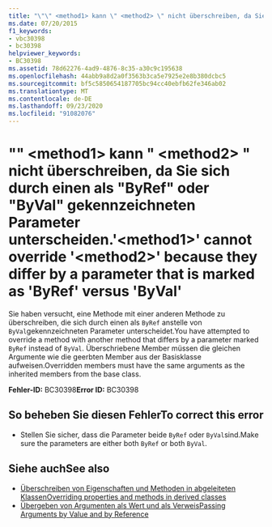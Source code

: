 ```yaml
---
title: "\"\" <method1> kann \" <method2> \" nicht überschreiben, da Sie sich durch einen als \"ByRef\" oder \"ByVal\" gekennzeichneten Parameter unterscheiden."
ms.date: 07/20/2015
f1_keywords:
- vbc30398
- bc30398
helpviewer_keywords:
- BC30398
ms.assetid: 78d62276-4ad9-4876-8c35-a30c9c195638
ms.openlocfilehash: 44abb9a8d2a0f3563b3ca5e7925e2e8b380dcbc5
ms.sourcegitcommit: bf5c5850654187705bc94cc40ebfb62fe346ab02
ms.translationtype: MT
ms.contentlocale: de-DE
ms.lasthandoff: 09/23/2020
ms.locfileid: "91082076"
---
```

# <a name="method1-cannot-override-method2-because-they-differ-by-a-parameter-that-is-marked-as-byref-versus-byval"></a><span data-ttu-id="e6157-102">"" \<method1> kann " \<method2> " nicht überschreiben, da Sie sich durch einen als "ByRef" oder "ByVal" gekennzeichneten Parameter unterscheiden.</span><span class="sxs-lookup"><span data-stu-id="e6157-102">'\<method1>' cannot override '\<method2>' because they differ by a parameter that is marked as 'ByRef' versus 'ByVal'</span></span>

<span data-ttu-id="e6157-103">Sie haben versucht, eine Methode mit einer anderen Methode zu überschreiben, die sich durch einen als `ByRef` anstelle von `ByVal`gekennzeichneten Parameter unterscheidet.</span><span class="sxs-lookup"><span data-stu-id="e6157-103">You have attempted to override a method with another method that differs by a parameter marked `ByRef` instead of `ByVal`.</span></span> <span data-ttu-id="e6157-104">Überschriebene Member müssen die gleichen Argumente wie die geerbten Member aus der Basisklasse aufweisen.</span><span class="sxs-lookup"><span data-stu-id="e6157-104">Overridden members must have the same arguments as the inherited members from the base class.</span></span>  
  
 <span data-ttu-id="e6157-105">**Fehler-ID:** BC30398</span><span class="sxs-lookup"><span data-stu-id="e6157-105">**Error ID:** BC30398</span></span>  
  
## <a name="to-correct-this-error"></a><span data-ttu-id="e6157-106">So beheben Sie diesen Fehler</span><span class="sxs-lookup"><span data-stu-id="e6157-106">To correct this error</span></span>  
  
- <span data-ttu-id="e6157-107">Stellen Sie sicher, dass die Parameter beide `ByRef` oder `ByVal`sind.</span><span class="sxs-lookup"><span data-stu-id="e6157-107">Make sure the parameters are either both `ByRef` or both `ByVal`.</span></span>  
  
## <a name="see-also"></a><span data-ttu-id="e6157-108">Siehe auch</span><span class="sxs-lookup"><span data-stu-id="e6157-108">See also</span></span>

- [<span data-ttu-id="e6157-109">Überschreiben von Eigenschaften und Methoden in abgeleiteten Klassen</span><span class="sxs-lookup"><span data-stu-id="e6157-109">Overriding properties and methods in derived classes</span></span>](../programming-guide/language-features/objects-and-classes/inheritance-basics.md#overriding-properties-and-methods-in-derived-classes)
- [<span data-ttu-id="e6157-110">Übergeben von Argumenten als Wert und als Verweis</span><span class="sxs-lookup"><span data-stu-id="e6157-110">Passing Arguments by Value and by Reference</span></span>](../programming-guide/language-features/procedures/passing-arguments-by-value-and-by-reference.md)
